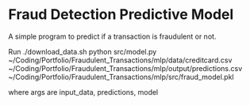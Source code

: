 # Fraud Detection Predictive Model #

A simple program to predict if a transaction is fraudulent or not. 

Run ./download_data.sh
python src/model.py ~/Coding/Portfolio/Fraudulent_Transactions/mlp/data/creditcard.csv ~/Coding/Portfolio/Fraudulent_Transactions/mlp/output/predictions.csv ~/Coding/Portfolio/Fraudulent_Transactions/mlp/src/fraud_model.pkl


where args are input_data, predictions, model  
